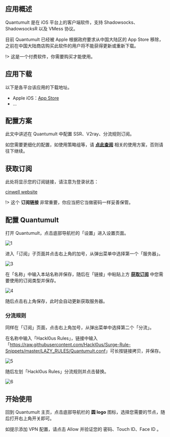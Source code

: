 ## 应用概述

Quantumult 是在 iOS 平台上的客户端软件，支持 Shadowsocks、ShadowsocksR 以及 VMess 协议。

目前 Quantumult 已经被 Apple 根据政府要求从中国大陆区的 App Store 移除，之前在中国大陆商店购买此软件的用户将不能获得更新或重新下载。

!> 这是一个付费软件，你需要购买才能使用。

## 应用下载

以下是各平台该应用的下载地址。

- Apple iOS：[App Store](https://itunes.apple.com/us/app/quantumult/id1252015438?ls=1&mt=8)
- ...

## 配置方案

此文中讲述在 Quantumult 中配置 SSR、V2ray、分流规则订阅。

如您需要更细化的配置，如使用策略组等，请 **[点此查阅](/iOS/Quantumult_conf.md)** 相关的使用方案，否则请往下继续。

## 获取订阅

此处将显示您的订阅链接，请注意为登录状态：

[cinwell website](/sublink?type=quantumult_sub ':include :type=markdown')

!> 这个 **订阅链接** 非常重要，你应当把它当做密码一样妥善保管。

## 配置 Quantumult

打开 Quantumult，点击底部导航栏的「设置」进入设置页面。

![1](https://i.loli.net/2019/01/11/5c382573c80a9.jpeg ':size=200')

进入「订阅」子页面并点击右上角的加号，从弹出菜单中选择第一个「服务器」。

![3](https://i.loli.net/2019/01/11/5c3828b395d90.png ':size=200')

在「名称」中输入本站名称并保存，随后在「链接」中粘贴上方 **[获取订阅](#获取订阅)** 中您需要使用的订阅类型并保存。

![4](https://i.loli.net/2019/01/11/5c382b0171a12.jpeg ':size=600')

随后点击右上角保存，此时会自动更新获取服务器。

### 分流规则

同样在「订阅」页面，点击右上角加号，从弹出菜单中选择第二个「分流」。

在名称中输入「Hackl0us Rules」，链接中输入「<https://raw.githubusercontent.com/Hackl0us/Surge-Rule-Snippets/master/LAZY_RULES/Quantumult.conf>」可长按链接拷贝，并保存。

![5](https://i.loli.net/2019/01/11/5c382e0a2969c.jpeg ':size=600')

随后左划「Hackl0us Rules」分流规则并点击替换。

![6](https://i.loli.net/2019/01/11/5c382ec662425.jpeg ':size=400')

## 开始使用

回到 Quantumult 主页，点击底部导航栏的 **圆 logo** 图标，选择您需要的节点，随后打开右上角开关即可。

如提示添加 VPN 配置，请点击 Allow 并验证您的 密码、Touch ID、Face ID 。
